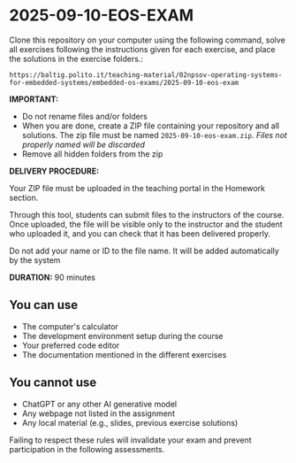 # 2025-09-10-EOS-EXAM

Clone this repository on your computer using the following command, solve all exercises following the instructions given for each exercise, and place the solutions in the exercise folders.:

`https://baltig.polito.it/teaching-material/02npsov-operating-systems-for-embedded-systems/embedded-os-exams/2025-09-10-eos-exam`

**IMPORTANT:**

* Do not rename files and/or folders
* When you are done, create a ZIP file containing your repository and all solutions. The zip file must be named `2025-09-10-eos-exam.zip`. *Files not properly named will be discarded*
* Remove all hidden folders from the zip

**DELIVERY PROCEDURE:**

Your ZIP file must be uploaded in the teaching portal in the Homework section. 

Through this tool, students can submit files to the instructors of the course. Once uploaded, the file will be visible only to the instructor and the student who uploaded it, and you can check that it has been delivered properly. 

Do not add your name or ID to the file name. It will be added automatically by the system

**DURATION:** 
90 minutes

## You can use

* The computer's calculator
* The development environment setup during the course
* Your preferred code editor
* The documentation mentioned in the different exercises

## You cannot use

* ChatGPT or any other AI generative model
* Any webpage not listed in the assignment
* Any local material (e.g., slides, previous exercise solutions)

Failing to respect these rules will invalidate your exam and prevent participation in the following assessments.





